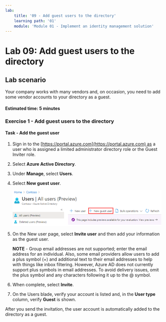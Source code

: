 ```yaml
---
lab:
    title: '09 - Add guest users to the directory'
    learning path: '01'
    module: 'Module 01 - Implement an identity management solution'
---
```


# Lab 09: Add guest users to the directory

## Lab scenario

Your company works with many vendors and, on occasion, you need to add some vendor accounts to your directory as a guest.

#### Estimated time: 5 minutes

### Exercise 1 - Add guest users to the directory

#### Task - Add the guest user

1. Sign in to the [https://portal.azure.com](https://portal.azure.com) as a user who is assigned a limited administrator directory role or the Guest Inviter role.

2. Select **Azure Active Directory**.

3. Under **Manage**, select **Users**.

4. Select **New guest user**.

    ![Screen image displaying the Users blade with the New guest user menu option selected](./media/lp1-mod3-new-guest-user-menu-selection.png)

5. On the New user page, select **Invite user** and then add your information as the guest user.

    **NOTE** - Group email addresses are not supported; enter the email address for an individual. Also, some email providers allow users to add a plus symbol (+) and additional text to their email addresses to help with things like inbox filtering. However, Azure AD does not currently support plus symbols in email addresses. To avoid delivery issues, omit the plus symbol and any characters following it up to the @ symbol.

6. When complete, select **Invite**.

7. On the Users blade, verify your account is listed and, in the **User type** column, verify **Guest** is shown.

After you send the invitation, the user account is automatically added to the directory as a guest.
